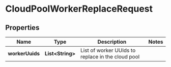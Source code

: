 
# CloudPoolWorkerReplaceRequest

## Properties
Name | Type | Description | Notes
------------ | ------------- | ------------- | -------------
**workerUuids** | **List&lt;String&gt;** | List of worker UUIds to replace in the cloud pool | 



